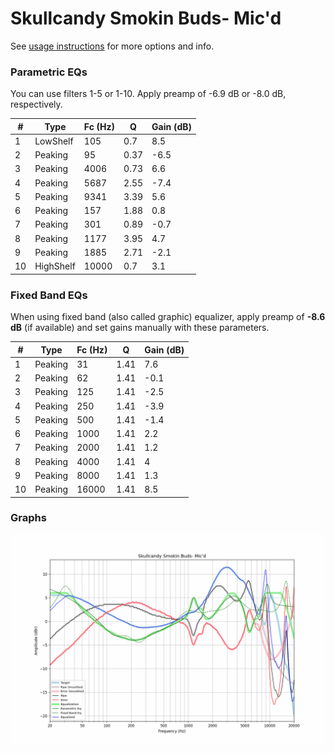 # Skullcandy Smokin Buds- Mic'd
See [usage instructions](https://github.com/jaakkopasanen/AutoEq#usage) for more options and info.

### Parametric EQs
You can use filters 1-5 or 1-10. Apply preamp of -6.9 dB or -8.0 dB, respectively.

|   # | Type      |   Fc (Hz) |    Q |   Gain (dB) |
|-----|-----------|-----------|------|-------------|
|   1 | LowShelf  |       105 | 0.7  |         8.5 |
|   2 | Peaking   |        95 | 0.37 |        -6.5 |
|   3 | Peaking   |      4006 | 0.73 |         6.6 |
|   4 | Peaking   |      5687 | 2.55 |        -7.4 |
|   5 | Peaking   |      9341 | 3.39 |         5.6 |
|   6 | Peaking   |       157 | 1.88 |         0.8 |
|   7 | Peaking   |       301 | 0.89 |        -0.7 |
|   8 | Peaking   |      1177 | 3.95 |         4.7 |
|   9 | Peaking   |      1885 | 2.71 |        -2.1 |
|  10 | HighShelf |     10000 | 0.7  |         3.1 |

### Fixed Band EQs
When using fixed band (also called graphic) equalizer, apply preamp of **-8.6 dB** (if available) and set gains manually with these parameters.

|   # | Type    |   Fc (Hz) |    Q |   Gain (dB) |
|-----|---------|-----------|------|-------------|
|   1 | Peaking |        31 | 1.41 |         7.6 |
|   2 | Peaking |        62 | 1.41 |        -0.1 |
|   3 | Peaking |       125 | 1.41 |        -2.5 |
|   4 | Peaking |       250 | 1.41 |        -3.9 |
|   5 | Peaking |       500 | 1.41 |        -1.4 |
|   6 | Peaking |      1000 | 1.41 |         2.2 |
|   7 | Peaking |      2000 | 1.41 |         1.2 |
|   8 | Peaking |      4000 | 1.41 |         4   |
|   9 | Peaking |      8000 | 1.41 |         1.3 |
|  10 | Peaking |     16000 | 1.41 |         8.5 |

### Graphs
![](./Skullcandy%20Smokin%20Buds-%20Mic'd.png)
